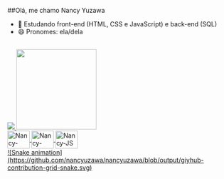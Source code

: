 ##Olá, me chamo Nancy Yuzawa

- 🌱 Estudando front-end (HTML, CSS e JavaScript) e back-end (SQL)
- 😄 Pronomes: ela/dela
<br>
<div>
  <a href="https://beacons.ai/nancyuzawa">
<!--     <img height="180em" src="https://github-readme-stats.vercel.app/api?username=nancyuzawa&show_icons=true&theme=dracula&include_all_commits=true&count_private=true"> -->
    <picture>
<source height="180em"
  srcset="https://github-readme-stats.vercel.app/api?username=nancyuzawa&show_icons=true&theme=dracula"
  media="(prefers-color-scheme: dark)"
/>
<source
  srcset="https://github-readme-stats.vercel.app/api?username=nancyuzawa&show_icons=true"
  media="(prefers-color-scheme: light), (prefers-color-scheme: no-preference)"
/>
<img src="https://github-readme-stats.vercel.app/api?username=nancyuzawa&show_icons=true" />
</picture>
    <img height="180em" src="https://github-readme-stats.vercel.app/api/top-langs/?username=nancyuzawa&layout=compact&langs_count=16&theme=dracula">
    
<!-- <picture>
<source
  srcset="https://github-readme-stats.vercel.app/api?username=nancyuzawa&show_icons=true&bg_color=191970"
  media="(prefers-color-scheme: dark)"
/>
<source
  srcset="https://github-readme-stats.vercel.app/api?username=nancyuzawa&show_icons=true"
  media="(prefers-color-scheme: dracula), (prefers-color-scheme: no-preference)"
/>
<img src="https://github-readme-stats.vercel.app/api?username=nancyuzawa&show_icons=true" />
</picture> -->
</div>
 <div id="Logo">    
   <img align="center" alt="Nancy-HTML" height="40" width="50" src="https://cdn.jsdelivr.net/gh/devicons/devicon/icons/html5/html5-plain-wordmark.svg" />
   <img align="center" alt="Nancy-CSS" height="40" width="50" src="https://cdn.jsdelivr.net/gh/devicons/devicon/icons/css3/css3-plain-wordmark.svg" />
   <img align="center" alt="Nancy-JS" height="40" width="50" src="https://cdn.jsdelivr.net/gh/devicons/devicon/icons/javascript/javascript-plain.svg" />
          
 </div>
![Snake animation](https://github.com/nancyuzawa/nancyuzawa/blob/output/giyhub-contribution-grid-snake.svg)
